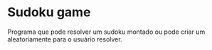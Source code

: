 # Sudoku game
 Programa que pode resolver um sudoku montado ou pode criar um aleatoriamente para o usuário resolver.
